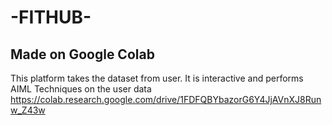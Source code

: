 # -FITHUB-
## Made on Google Colab
This platform takes the dataset from user.
It is interactive and performs AIML Techniques on the user data
https://colab.research.google.com/drive/1FDFQBYbazorG6Y4JjAVnXJ8Runw_Z43w

